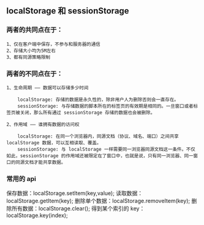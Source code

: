 ## localStorage 和 sessionStorage

### 两者的共同点在于：

    1、仅在客户端中保存，不参与和服务器的通信
    2、存储大小均为5M左右
    3、都有同源策略限制

### 两者的不同点在于：

    1、生命周期 —— 数据可以存储多少时间

        localStorage: 存储的数据是永久性的，除非用户人为删除否则会一直存在。
        sessionStorage: 与存储数据的脚本所在的标签页的有效期是相同的。一旦窗口或者标签页被关闭，那么所有通过 sessionStorage 存储的数据也会被删除。

    2、作用域 —— 谁拥有数据的访问权

        localStorage: 在同一个浏览器内，同源文档（协议、域名、端口）之间共享 localStorage 数据，可以互相读取、覆盖。
        sessionStorage: 与 localStorage 一样需要同一浏览器同源文档这一条件。不仅如此，sessionStorage 的作用域还被限定在了窗口中，也就是说，只有同一浏览器、同一窗口的同源文档才能共享数据。

### 常用的 api

保存数据：localStorage.setItem(key,value);
读取数据：localStorage.getItem(key);
删除单个数据：localStorage.removeItem(key);
删除所有数据：localStorage.clear();
得到某个索引的 key：localStorage.key(index);
